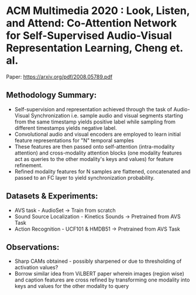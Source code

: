 
# ACM Multimedia 2020 : Look, Listen, and Attend: Co-Attention Network for Self-Supervised Audio-Visual Representation Learning, Cheng et. al.
Paper: https://arxiv.org/pdf/2008.05789.pdf  

## Methodology Summary:
- Self-supervision and representation achieved through the task of Audio-Visual Synchronization i.e. sample audio and visual segments starting from the same timestamp yields positive label while sampling from different timestamps yields negative label.
- Convolutional audio and visual encoders are employed to learn initial feature representations for "N" temporal samples
- These features are then passed onto self-attention (intra-modality attention) and cross-modality attention blocks (one modality features act as queries to the other modality's keys and values) for feature refinement.
- Refined modality features for N samples are flattened, concatenated and passed to an FC layer to yield synchronization probability.

## Datasets & Experiments:
- AVS task - AudioSet -> Train from scratch
- Sound Source Localization - Kinetics Sounds -> Pretrained from AVS Task
- Action Recognition - UCF101 & HMDB51 -> Pretrained from AVS Task

## Observations:
- Sharp CAMs obtained - possibly sharpened or due to thresholding of activation values?
- Borrow similar idea from ViLBERT paper wherein images (region wise) and caption features are cross refined by transforming one modality into keys and values for the other modality to query
